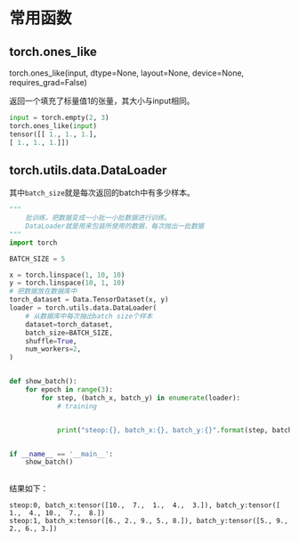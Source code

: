 # 常用函数

## torch.ones_like

torch.ones_like(input, dtype=None, layout=None, device=None, requires_grad=False)

返回一个填充了标量值1的张量，其大小与input相同。

```python
input = torch.empty(2, 3)
torch.ones_like(input)
tensor([[ 1., 1., 1.],
[ 1., 1., 1.]])
```


## torch.utils.data.DataLoader
其中`batch_size`就是每次返回的batch中有多少样本。

```python
"""
    批训练，把数据变成一小批一小批数据进行训练。
    DataLoader就是用来包装所使用的数据，每次抛出一批数据
"""
import torch

BATCH_SIZE = 5

x = torch.linspace(1, 10, 10)
y = torch.linspace(10, 1, 10)
# 把数据放在数据库中
torch_dataset = Data.TensorDataset(x, y)
loader = torch.utils.data.DataLoader(
    # 从数据库中每次抽出batch size个样本
    dataset=torch_dataset,
    batch_size=BATCH_SIZE,
    shuffle=True,
    num_workers=2,
)


def show_batch():
    for epoch in range(3):
        for step, (batch_x, batch_y) in enumerate(loader):
            # training


            print("steop:{}, batch_x:{}, batch_y:{}".format(step, batch_x, batch_y))


if __name__ == '__main__':
    show_batch()
    
```

结果如下：
```
steop:0, batch_x:tensor([10.,  7.,  1.,  4.,  3.]), batch_y:tensor([ 1.,  4., 10.,  7.,  8.])
steop:1, batch_x:tensor([6., 2., 9., 5., 8.]), batch_y:tensor([5., 9., 2., 6., 3.])
```
